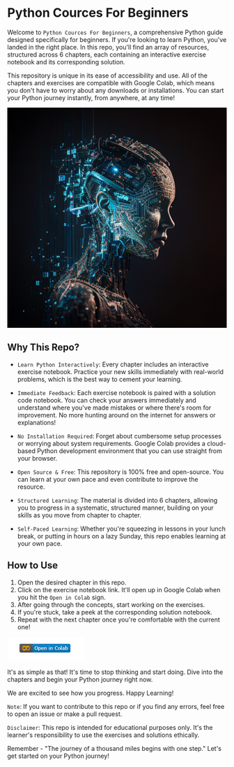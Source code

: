 # Python Cources For Beginners

Welcome to `Python Cources For Beginners`, a comprehensive Python guide designed specifically for beginners. If you're looking to learn Python, you've landed in the right place. In this repo, you'll find an array of resources, structured across 6 chapters, each containing an interactive exercise notebook and its corresponding solution.

This repository is unique in its ease of accessibility and use. All of the chapters and exercises are compatible with Google Colab, which means you don't have to worry about any downloads or installations. You can start your Python journey instantly, from anywhere, at any time!

![alt text](/images/AnastasiaR_artificial_intelligence_mind_unisex_against_the_blac_e72fb188-03e5-4301-9647-62712157f098.png "robot women")


## Why This Repo?

- `Learn Python Interactively`: Every chapter includes an interactive exercise notebook. Practice your new skills immediately with real-world problems, which is the best way to cement your learning.

- `Immediate Feedback`: Each exercise notebook is paired with a solution code notebook. You can check your answers immediately and understand where you've made mistakes or where there's room for improvement. No more hunting around on the internet for answers or explanations!

- `No Installation Required`: Forget about cumbersome setup processes or worrying about system requirements. Google Colab provides a cloud-based Python development environment that you can use straight from your browser.

- `Open Source & Free`: This repository is 100% free and open-source. You can learn at your own pace and even contribute to improve the resource.

- `Structured Learning`: The material is divided into 6 chapters, allowing you to progress in a systematic, structured manner, building on your skills as you move from chapter to chapter.

- `Self-Paced Learning`: Whether you're squeezing in lessons in your lunch break, or putting in hours on a lazy Sunday, this repo enables learning at your own pace.

## How to Use

1. Open the desired chapter in this repo.
2. Click on the exercise notebook link. It'll open up in Google Colab when you hit the `Open in Colab` sign.
3. After going through the concepts, start working on the exercises.
4. If you're stuck, take a peek at the corresponding solution notebook.
4. Repeat with the next chapter once you're comfortable with the current one!

![alt text](/images/colab_small.png "colab")

It's as simple as that! It's time to stop thinking and start doing. Dive into the chapters and begin your Python journey right now.

We are excited to see how you progress. Happy Learning!

`Note`: If you want to contribute to this repo or if you find any errors, feel free to open an issue or make a pull request.

`Disclaimer`: This repo is intended for educational purposes only. It's the learner's responsibility to use the exercises and solutions ethically.

Remember - "The journey of a thousand miles begins with one step." Let's get started on your Python journey!

